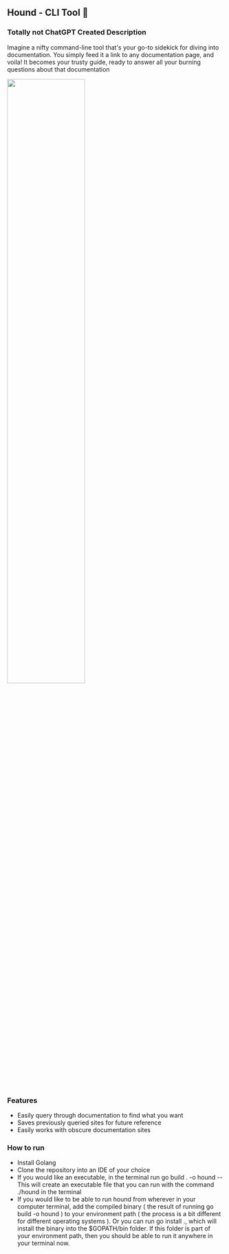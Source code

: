 ## Hound - CLI Tool 🤖

### Totally not ChatGPT Created Description

Imagine a nifty command-line tool that's your go-to sidekick for diving into documentation. You simply feed it a link to any documentation page, and voila! It becomes your trusty guide, ready to answer all your burning questions about that documentation

<img src="https://github.com/Ara-O/hound/assets/67078991/479bdc7a-5813-4522-ba9f-484f3503f7db" style="width: 60%">

### Features
- Easily query through documentation to find what you want
- Saves previously queried sites for future reference
- Easily works with obscure documentation sites

### How to run
- Install Golang
- Clone the repository into an IDE of your choice
- If you would like an executable, in the terminal run go build . -o hound
-- This will create an executable file that you can run with the command ./hound in the terminal
- If you would like to be able to run hound from wherever in your computer terminal, add the compiled binary ( the result of running go build -o hound ) to your environment path ( the process is a bit different for different operating systems ). Or you can run go install ., which will install the binary into the $GOPATH/bin folder. If this folder is part of your environment path, then you should be able to run it anywhere in your terminal now.

